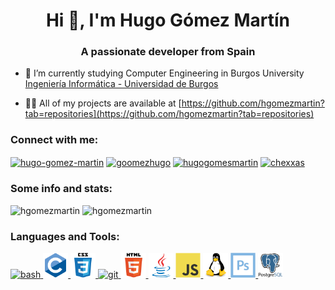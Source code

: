 <h1 align="center">Hi 👋, I'm Hugo Gómez Martín</h1>
<h3 align="center">A passionate developer from Spain</h3>

- 📖​ I’m currently studying Computer Engineering in Burgos University [Ingeniería Informática - Universidad de Burgos](https://www.ubu.es/grado-en-ingenieria-informatica)

- 👨‍💻 All of my projects are available at [https://github.com/hgomezmartin?tab=repositories](https://github.com/hgomezmartin?tab=repositories)

<h3 align="left">Connect with me:</h3>
<p align="left">
<a href="https://linkedin.com/in/hugo-gomez-martin" target="blank"><img align="center" src="https://raw.githubusercontent.com/rahuldkjain/github-profile-readme-generator/master/src/images/icons/Social/linked-in-alt.svg" alt="hugo-gomez-martin" height="30" width="40" /></a>
<a href="https://twitter.com/goomezhugo" target="blank"><img align="center" src="https://raw.githubusercontent.com/rahuldkjain/github-profile-readme-generator/master/src/images/icons/Social/twitter.svg" alt="goomezhugo" height="30" width="40" /></a>
 <a href="https://instagram.com/hugogomesmartin" target="blank"><img align="center" src="https://raw.githubusercontent.com/rahuldkjain/github-profile-readme-generator/master/src/images/icons/Social/instagram.svg" alt="hugogomesmartin" height="30" width="40" /></a>
<a href="https://www.youtube.com/c/chexxas" target="blank"><img align="center" src="https://raw.githubusercontent.com/rahuldkjain/github-profile-readme-generator/master/src/images/icons/Social/youtube.svg" alt="chexxas" height="30" width="40" /></a>
  
</p>
</p>
<h3 align="left">Some info and stats:</h3>
<img  src="https://github-readme-stats.vercel.app/api?username=hgomezmartin&show_icons=true&locale=en&layout=compact&theme=radical" alt="hgomezmartin" width="350" /> <img  src="https://github-readme-streak-stats.herokuapp.com/?user=hgomezmartin&layout=compact&theme=radical" alt="hgomezmartin" width="350" /></p>

<h3 align="left">Languages and Tools:</h3>
<p align="left"> <a href="https://www.gnu.org/software/bash/" target="_blank" rel="noreferrer"> <img src="https://www.vectorlogo.zone/logos/gnu_bash/gnu_bash-icon.svg" alt="bash" width="40" height="40"/> </a> <a href="https://www.cprogramming.com/" target="_blank" rel="noreferrer"> <img src="https://raw.githubusercontent.com/devicons/devicon/master/icons/c/c-original.svg" alt="c" width="40" height="40"/> </a> <a href="https://www.w3schools.com/css/" target="_blank" rel="noreferrer"> <img src="https://raw.githubusercontent.com/devicons/devicon/master/icons/css3/css3-original-wordmark.svg" alt="css3" width="40" height="40"/> </a> <a href="https://git-scm.com/" target="_blank" rel="noreferrer"> <img src="https://www.vectorlogo.zone/logos/git-scm/git-scm-icon.svg" alt="git" width="40" height="40"/> </a> <a href="https://www.w3.org/html/" target="_blank" rel="noreferrer"> <img src="https://raw.githubusercontent.com/devicons/devicon/master/icons/html5/html5-original-wordmark.svg" alt="html5" width="40" height="40"/> </a> <a href="https://www.java.com" target="_blank" rel="noreferrer"> <img src="https://raw.githubusercontent.com/devicons/devicon/master/icons/java/java-original.svg" alt="java" width="40" height="40"/> </a> <a href="https://developer.mozilla.org/en-US/docs/Web/JavaScript" target="_blank" rel="noreferrer"> <img src="https://raw.githubusercontent.com/devicons/devicon/master/icons/javascript/javascript-original.svg" alt="javascript" width="40" height="40"/> </a> <a href="https://www.linux.org/" target="_blank" rel="noreferrer"> <img src="https://raw.githubusercontent.com/devicons/devicon/master/icons/linux/linux-original.svg" alt="linux" width="40" height="40"/> </a> <a href="https://www.photoshop.com/en" target="_blank" rel="noreferrer"> <img src="https://raw.githubusercontent.com/devicons/devicon/master/icons/photoshop/photoshop-line.svg" alt="photoshop" width="40" height="40"/> </a> <a href="https://www.postgresql.org" target="_blank" rel="noreferrer"> <img src="https://raw.githubusercontent.com/devicons/devicon/master/icons/postgresql/postgresql-original-wordmark.svg" alt="postgresql" width="40" height="40"/> </a> </p>
